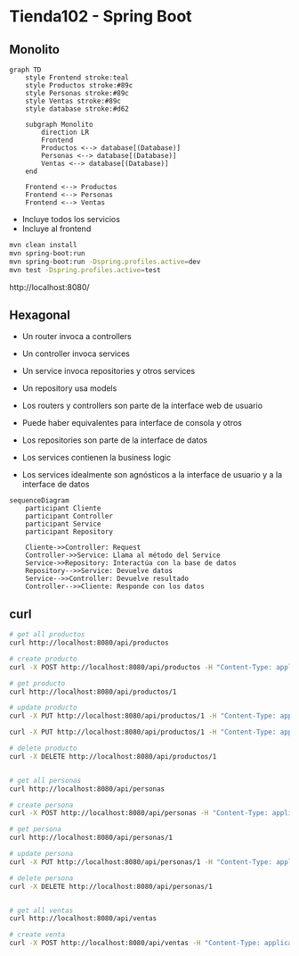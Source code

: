 # Tienda102 - Spring Boot

## Monolito

```mermaid
graph TD
    style Frontend stroke:teal
    style Productos stroke:#89c
    style Personas stroke:#89c 
    style Ventas stroke:#89c
    style database stroke:#d62
    
    subgraph Monolito
        direction LR
        Frontend
        Productos <--> database[(Database)]
        Personas <--> database[(Database)]
        Ventas <--> database[(Database)]
    end
    
    Frontend <--> Productos
    Frontend <--> Personas
    Frontend <--> Ventas
```

- Incluye todos los servicios
- Incluye al frontend

```sh
mvn clean install
mvn spring-boot:run
mvn spring-boot:run -Dspring.profiles.active=dev
mvn test -Dspring.profiles.active=test
```

http://localhost:8080/

## Hexagonal

- Un router invoca a controllers
- Un controller invoca services
- Un service invoca repositories y otros services
- Un repository usa models

- Los routers y controllers son parte de la interface web de usuario
- Puede haber equivalentes para interface de consola y otros
- Los repositories son parte de la interface de datos
- Los services contienen la business logic
- Los services idealmente son agnósticos a la interface de usuario y a la interface de datos

```mermaid
sequenceDiagram
    participant Cliente
    participant Controller
    participant Service
    participant Repository

    Cliente->>Controller: Request
    Controller->>Service: Llama al método del Service
    Service->>Repository: Interactúa con la base de datos
    Repository-->>Service: Devuelve datos
    Service-->>Controller: Devuelve resultado
    Controller-->>Cliente: Responde con los datos
```

## curl

```sh
# get all productos
curl http://localhost:8080/api/productos

# create producto
curl -X POST http://localhost:8080/api/productos -H "Content-Type: application/json" -d '{"nombre": "Producto Nuevo", "precio": 15, "costo": 10, "cantidad": 10}'

# get producto
curl http://localhost:8080/api/productos/1

# update producto
curl -X PUT http://localhost:8080/api/productos/1 -H "Content-Type: application/json" -d '{"nombre": "Producto Actualizado", "precio": 20, "costo": 10, "cantidad": 5}'

curl -X PUT http://localhost:8080/api/productos/1 -H "Content-Type: application/json" -d '{"cantidad": 6}'

# delete producto
curl -X DELETE http://localhost:8080/api/productos/1


# get all personas
curl http://localhost:8080/api/personas

# create persona
curl -X POST http://localhost:8080/api/personas -H "Content-Type: application/json" -d '{"nombre": "Ana"}'

# get persona
curl http://localhost:8080/api/personas/1

# update persona
curl -X PUT http://localhost:8080/api/personas/1 -H "Content-Type: application/json" -d '{"nombre": "Betty"}'

# delete persona
curl -X DELETE http://localhost:8080/api/personas/1


# get all ventas
curl http://localhost:8080/api/ventas

# create venta
curl -X POST http://localhost:8080/api/ventas -H "Content-Type: application/json" -d '{"persona_id": 1, "producto_id": 1, "precio": 15, "cantidad": 1}'



```

